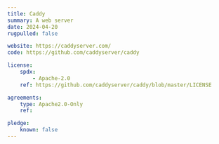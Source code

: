 ```yaml
---
title: Caddy
summary: A web server
date: 2024-04-20
rugpulled: false

website: https://caddyserver.com/
code: https://github.com/caddyserver/caddy

license:
    spdx:
        - Apache-2.0
    ref: https://github.com/caddyserver/caddy/blob/master/LICENSE

agreements:
    type: Apache2.0-Only
    ref:

pledge:
    known: false
---
```

